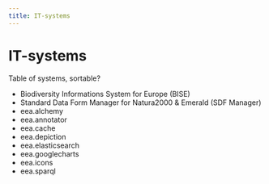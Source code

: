 ```yaml
---
title: IT-systems
---
```


# IT-systems

Table of systems, sortable?


* Biodiversity Informations System for Europe (BISE)
* Standard Data Form Manager for Natura2000 & Emerald (SDF Manager)
* eea.alchemy
* eea.annotator
* eea.cache
* eea.depiction
* eea.elasticsearch
* eea.googlecharts
* eea.icons
* eea.sparql